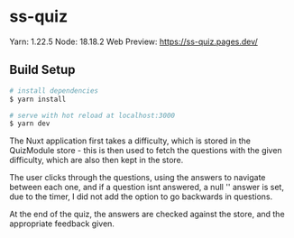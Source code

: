 # ss-quiz

Yarn: 1.22.5
Node: 18.18.2
Web Preview: https://ss-quiz.pages.dev/

## Build Setup

```bash
# install dependencies
$ yarn install

# serve with hot reload at localhost:3000
$ yarn dev

```

The Nuxt application first takes a difficulty, which is stored in the QuizModule store - this is then used to fetch the questions with the given difficulty, which are also then kept in the store.

The user clicks through the questions, using the answers to navigate between each one, and if a question isnt answered, a null '' answer is set, due to the timer, I did not add the option to go backwards in questions.

At the end of the quiz, the answers are checked against the store, and the appropriate feedback given.
